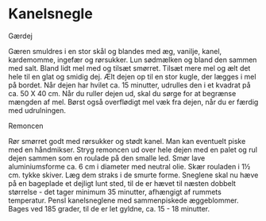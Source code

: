 # Kanelsnegle

Gærdej

Gæren smuldres i en stor skål og blandes med æg, vanilje, kanel, kardemomme, ingefær og rørsukker. 
Lun sødmælken og bland den sammen med salt. 
Bland lidt mel med og tilsæt smørret. Tilsæt mere mel og ælt det hele til en glat og smidig dej. 
Ælt dejen op til en stor kugle, der lægges i mel på bordet. 
Når dejen har hvilet ca. 15 minutter, udrulles den i et kvadrat på ca. 50 X 40 cm. 
Når du ruller dejen ud, skal du sørge for at begrænse mængden af mel. Børst også overflødigt mel væk fra dejen, når du er færdig med udrulningen.

Remoncen 

Rør smørret godt med rørsukker og stødt kanel. Man kan eventuelt piske med en håndmikser. 
Stryg remoncen ud over hele dejen med en palet og rul dejen sammen som en roulade på den smalle led. 
Smør lave aluminiumsforme ca. 6 cm i diameter med neutral olie. 
Skær rouladen i 1½ cm. tykke skiver. Læg dem straks i de smurte forme. 
Sneglene skal nu hæve på en bageplade et dejligt lunt sted, til de er hævet til næsten dobbelt størrelse - det tager minimum 35 minutter, afhængigt af rummets temperatur. 
Pensl kanelsneglene med sammenpiskede æggeblommer. Bages ved 185 grader, til de er let gyldne, ca. 15 - 18 minutter.
